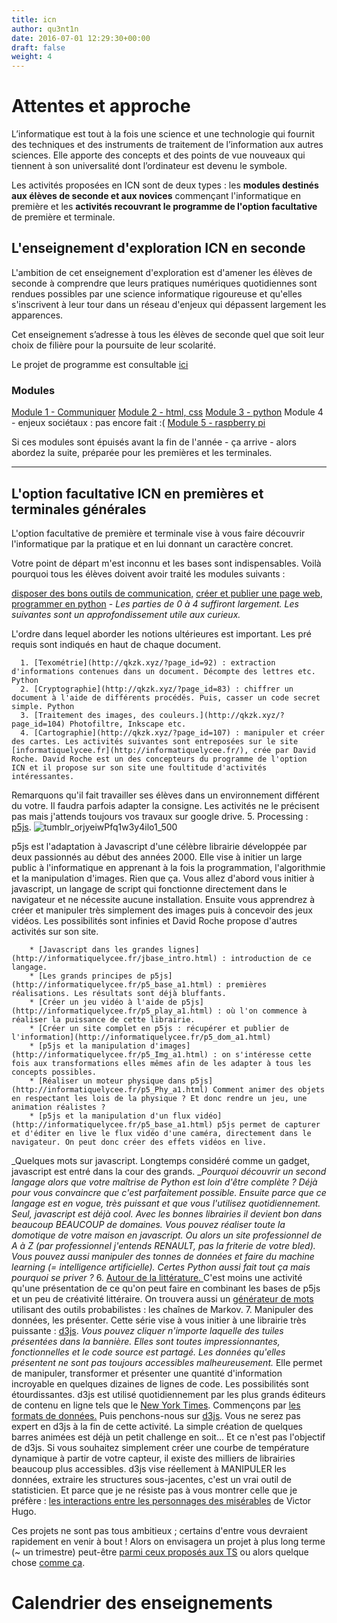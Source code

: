 ```yaml
---
title: icn
author: qu3nt1n
date: 2016-07-01 12:29:30+00:00
draft: false
weight: 4
---
```


# Attentes et approche


L’informatique est tout à la fois une science et une technologie qui fournit des techniques et des instruments de traitement de l’information aux autres sciences. Elle apporte des concepts et des points de vue nouveaux qui tiennent à son universalité dont l’ordinateur est devenu le symbole.

Les activités proposées en ICN sont de deux types : les **modules destinés aux élèves de seconde et aux novices** commençant l'informatique en première et les **activités recouvrant le programme de l'option facultative** de première et terminale.


## L'enseignement d'exploration ICN en seconde


L'ambition de cet enseignement d'exploration est d'amener les élèves de seconde à comprendre que leurs pratiques numériques quotidiennes sont rendues possibles par une science informatique rigoureuse et qu'elles s'inscrivent à leur tour dans un réseau d'enjeux qui dépassent largement les apparences.

Cet enseignement s’adresse à tous les élèves de seconde quel que soit leur choix de filière pour la poursuite de leur scolarité.

Le projet de programme est consultable [ici](http://cache.media.education.gouv.fr/file/CSP/91/2/prog_Informatique_et_creation_numerique_19_mai_425912.pdf)





### Modules











 [Module 1 - Communiquer](http://qkzk.xyz/?page_id=27)
 [Module 2 - html, css](http://qkzk.xyz/?page_id=34)
 [Module 3 - python](http://qkzk.xyz/?page_id=39)
 Module 4 - enjeux sociétaux : pas encore fait :(
 [Module 5 - raspberry pi](http://qkzk.xyz/?page_id=641)

Si ces modules sont épuisés avant la fin de l'année - ça arrive - alors abordez la suite, préparée pour les premières et les terminales.







---





## L'option facultative ICN en premières et terminales générales


L'option facultative de première et terminale vise à vous faire découvrir l'informatique par la pratique et en lui donnant un caractère concret.

Votre point de départ m'est inconnu et les bases sont indispensables. Voilà pourquoi tous les élèves doivent avoir traité les modules suivants :



 [disposer des bons outils de communication,](http://qkzk.xyz/?page_id=27)
 [créer et publier une page web](http://qkzk.xyz/?page_id=34),
 [programmer en python](http://qkzk.xyz/?page_id=39) - _Les parties de 0 à 4 suffiront largement. Les suivantes sont un approfondissement utile aux curieux._

L'ordre dans lequel aborder les notions ultérieures est important. Les pré requis sont indiqués en haut de chaque document.

 	  1. [Texométrie](http://qkzk.xyz/?page_id=92) : extraction d'informations contenues dans un document. Décompte des lettres etc. Python
 	  2. [Cryptographie](http://qkzk.xyz/?page_id=83) : chiffrer un document à l'aide de différents procédés. Puis, casser un code secret simple. Python
 	  3. [Traitement des images, des couleurs.](http://qkzk.xyz/?page_id=104) Photofiltre, Inkscape etc.
 	  4. [Cartographie](http://qkzk.xyz/?page_id=107) : manipuler et créer des cartes. Les activités suivantes sont entreposées sur le site [informatiquelycee.fr](http://informatiquelycee.fr/), crée par David Roche. David Roche est un des concepteurs du programme de l'option ICN et il propose sur son site une foultitude d'activités intéressantes.
Remarquons qu'il fait travailler ses élèves dans un environnement différent du votre. Il faudra parfois adapter la consigne.
Les activités ne le précisent pas mais j'attends toujours vos travaux sur google drive.
 	  5. Processing : [p5js](https://p5js.org/).
![tumblr_orjyeiwPfq1w3y4ilo1_500](http://qkzk.xyz/wp-content/uploads/2016/07/tumblr_orjyeiwPfq1w3y4ilo1_500.gif)

p5js est l'adaptation à Javascript d'une célèbre librairie développée par deux passionnés au début des années 2000. Elle vise à initier un large public à l'informatique en apprenant à la fois la programmation, l'algorithmie et la manipulation d'images. Rien que ça.
Vous allez d'abord vous initier à javascript, un langage de script qui fonctionne directement dans le navigateur et ne nécessite aucune installation.
Ensuite vous apprendrez à créer et manipuler très simplement des images puis à concevoir des jeux vidéos. Les possibilités sont infinies et David Roche propose d'autres activités sur son site.

 	    * [Javascript dans les grandes lignes](http://informatiquelycee.fr/jbase_intro.html) : introduction de ce langage.
 	    * [Les grands principes de p5js](http://informatiquelycee.fr/p5_base_a1.html) : premières réalisations. Les résultats sont déjà bluffants.
 	    * [Créer un jeu vidéo à l'aide de p5js](http://informatiquelycee.fr/p5_play_a1.html) : où l'on commence à réaliser la puissance de cette librairie.
 	    * [Créer un site complet en p5js : récupérer et publier de l'information](http://informatiquelycee.fr/p5_dom_a1.html)
 	    * [p5js et la manipulation d'images](http://informatiquelycee.fr/p5_Img_a1.html) : on s'intéresse cette fois aux transformations elles mêmes afin de les adapter à tous les concepts possibles.
 	    * [Réaliser un moteur physique dans p5js](http://informatiquelycee.fr/p5_Phy_a1.html) Comment animer des objets en respectant les lois de la physique ? Et donc rendre un jeu, une animation réalistes ?
 	    * [p5js et la manipulation d'un flux vidéo](http://informatiquelycee.fr/p5_base_a1.html) p5js permet de capturer et d'éditer en live le flux vidéo d'une caméra, directement dans le navigateur. On peut donc créer des effets vidéos en live.

_Quelques mots sur javascript. Longtemps considéré comme un gadget, javascript est entré dans la cour des grands.
__Pourquoi découvrir un second langage alors que votre maîtrise de Python est loin d'être complète ? Déjà pour vous convaincre que c'est parfaitement possible. Ensuite parce que ce langage est en vogue, très puissant et que vous l'utilisez quotidiennement. Seul, javascript est déjà cool. Avec les bonnes librairies il devient bon dans beaucoup BEAUCOUP de domaines. Vous pouvez réaliser toute la domotique de votre maison en javascript. Ou alors un site professionnel de A à Z (par professionnel j'entends RENAULT, pas la friterie de votre bled). Vous pouvez aussi manipuler des tonnes de données et faire du machine learning (= intelligence artificielle). Certes Python aussi fait tout ça mais pourquoi se priver ?_
 	  6. [Autour de la littérature. ](http://informatiquelycee.fr/lettres/index.html)C'est moins une activité qu'une présentation de ce qu'on peut faire en combinant les bases de p5js et un peu de créativité littéraire.
On trouvera aussi un [générateur de mots](http://informatiquelycee.fr/markov_a1.html) utilisant des outils probabilistes : les chaînes de Markov.
 	  7. Manipuler des données, les présenter.
Cette série vise à vous initier à une librairie très puissante : [d3js](https://d3js.org/). _Vous pouvez cliquer n'importe laquelle des tuiles présentées dans la bannière. Elles sont toutes impressionnantes, fonctionnelles et le code source est partagé. Les données qu'elles présentent ne sont pas toujours accessibles malheureusement._
Elle permet de manipuler, transformer et présenter une quantité d'information incroyable en quelques dizaines de lignes de code. Les possibilités sont étourdissantes.
d3js est utilisé quotidiennement par les plus grands éditeurs de contenu en ligne tels que le [New York Times](https://www.nytimes.com/interactive/2015/03/19/upshot/3d-yield-curve-economic-growth.html?_r=0).
Commençons par [les formats de données.](http://informatiquelycee.fr/donnees_a0.html)
Puis penchons-nous sur [d3js](http://informatiquelycee.fr/d3_a1.html).
Vous ne serez pas expert en d3js à la fin de cette activité. La simple création de quelques barres animées est déjà un petit challenge en soit... Et ce n'est pas l'objectif de d3js.
Si vous souhaitez simplement créer une courbe de température dynamique à partir de votre capteur, il existe des milliers de librairies beaucoup plus accessibles. d3js vise réellement à MANIPULER les données, extraire les structures sous-jacentes, c'est un vrai outil de statisticien.
Et parce que je ne résiste pas à vous montrer celle que je préfère : [les interactions entre les personnages des misérables](https://bost.ocks.org/mike/miserables/) de Victor Hugo.

Ces projets ne sont pas tous ambitieux ; certains d'entre vous devraient rapidement en venir à bout ! Alors on envisagera un projet à plus long terme (~ un trimestre) peut-être [parmi ceux proposés aux TS](http://qkzk.xyz/?page_id=45) ou alors quelque chose [comme ça](http://imgur.com/gallery/BbhTd).





# Calendrier des enseignements
